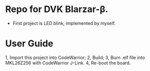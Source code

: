  # Repo for DVK Blarzar-β.
 - First project is LED blink, implemented by myself.
 # User Guide
 1, Import this project into CodeWarrior; 
 2, Build;
 3, Burn .elf file into MKL26Z256 with CodeWarrior J-Link.
 4, Re-boot the board.
